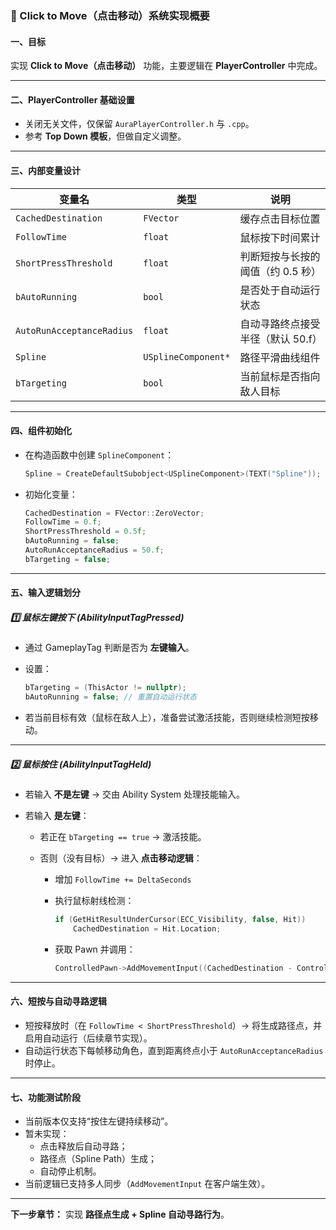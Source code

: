 ### 🎯 Click to Move（点击移动）系统实现概要

#### 一、目标

实现 **Click to Move（点击移动）** 功能，主要逻辑在 **PlayerController** 中完成。

------

#### 二、PlayerController 基础设置

- 关闭无关文件，仅保留 `AuraPlayerController.h` 与 `.cpp`。
- 参考 **Top Down 模板**，但做自定义调整。

------

#### 三、内部变量设计

| 变量名                    | 类型                | 说明                              |
| ------------------------- | ------------------- | --------------------------------- |
| `CachedDestination`       | `FVector`           | 缓存点击目标位置                  |
| `FollowTime`              | `float`             | 鼠标按下时间累计                  |
| `ShortPressThreshold`     | `float`             | 判断短按与长按的阈值（约 0.5 秒） |
| `bAutoRunning`            | `bool`              | 是否处于自动运行状态              |
| `AutoRunAcceptanceRadius` | `float`             | 自动寻路终点接受半径（默认 50.f） |
| `Spline`                  | `USplineComponent*` | 路径平滑曲线组件                  |
| `bTargeting`              | `bool`              | 当前鼠标是否指向敌人目标          |

------

#### 四、组件初始化

- 在构造函数中创建 `SplineComponent`：

  ```cpp
  Spline = CreateDefaultSubobject<USplineComponent>(TEXT("Spline"));
  ```

- 初始化变量：

  ```cpp
  CachedDestination = FVector::ZeroVector;
  FollowTime = 0.f;
  ShortPressThreshold = 0.5f;
  bAutoRunning = false;
  AutoRunAcceptanceRadius = 50.f;
  bTargeting = false;
  ```

------

#### 五、输入逻辑划分

##### 1️⃣ **鼠标左键按下 (AbilityInputTagPressed)**

- 通过 GameplayTag 判断是否为 **左键输入**。

- 设置：

  ```cpp
  bTargeting = (ThisActor != nullptr);
  bAutoRunning = false; // 重置自动运行状态
  ```

- 若当前目标有效（鼠标在敌人上），准备尝试激活技能，否则继续检测短按移动。

------

##### 2️⃣ **鼠标按住 (AbilityInputTagHeld)**

- 若输入 **不是左键** → 交由 Ability System 处理技能输入。

- 若输入 **是左键**：

  - 若正在 `bTargeting == true` → 激活技能。

  - 否则（没有目标）→ 进入 **点击移动逻辑**：

    - 增加 `FollowTime += DeltaSeconds`

    - 执行鼠标射线检测：

      ```cpp
      if (GetHitResultUnderCursor(ECC_Visibility, false, Hit))
          CachedDestination = Hit.Location;
      ```

    - 获取 Pawn 并调用：

      ```cpp
      ControlledPawn->AddMovementInput((CachedDestination - ControlledPawn->GetActorLocation()).GetSafeNormal());
      ```

------

#### 六、短按与自动寻路逻辑

- 短按释放时（在 `FollowTime < ShortPressThreshold`）→ 将生成路径点，并启用自动运行（后续章节实现）。
- 自动运行状态下每帧移动角色，直到距离终点小于 `AutoRunAcceptanceRadius` 时停止。

------

#### 七、功能测试阶段

- 当前版本仅支持“按住左键持续移动”。
- 暂未实现：
  - 点击释放后自动寻路；
  - 路径点（Spline Path）生成；
  - 自动停止机制。
- 当前逻辑已支持多人同步（`AddMovementInput` 在客户端生效）。

------

**下一步章节：** 实现 **路径点生成 + Spline 自动寻路行为**。
